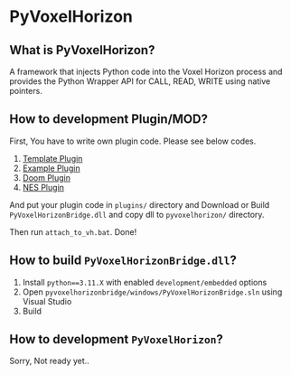 # PyVoxelHorizon
## What is PyVoxelHorizon?
A framework that injects Python code into the Voxel Horizon process and provides the Python Wrapper API for CALL, READ, WRITE using native pointers.

## How to development Plugin/MOD?
First, You have to write own plugin code. Please see below codes.
1. [Template Plugin](samples/template_plugin/template_plugin.py)
2. [Example Plugin](samples/example_plugin/example_plugin.py)
3. [Doom Plugin](samples/doom_plugin/doom_plugin.py)
4. [NES Plugin](samples/nes_plugin/nes_plugin.py)

And put your plugin code in `plugins/` directory and Download or Build `PyVoxelHorizonBridge.dll` and copy dll to `pyvoxelhorizon/` directory.  

Then run `attach_to_vh.bat`. Done!

## How to build `PyVoxelHorizonBridge.dll`?
1. Install `python==3.11.X` with enabled `development/embedded` options
2. Open `pyvoxelhorizonbridge/windows/PyVoxelHorizonBridge.sln` using Visual Studio
3. Build

## How to development `PyVoxelHorizon`?
Sorry, Not ready yet..
